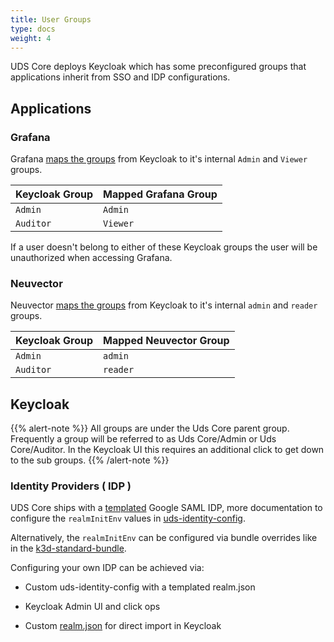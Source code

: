 ```yaml
---
title: User Groups
type: docs
weight: 4
---
```


UDS Core deploys Keycloak which has some preconfigured groups that applications inherit from SSO and IDP configurations.

## Applications
### Grafana
Grafana [maps the groups](https://github.com/defenseunicorns/uds-core/blob/49cb11a058a9209cee7019fa552b8c0b2ef73368/src/grafana/values/values.yaml#L37) from Keycloak to it's internal `Admin` and `Viewer` groups.

| Keycloak Group | Mapped Grafana Group |
|----------------|----------------------|
| `Admin`        | `Admin`              |
| `Auditor`      | `Viewer`             |

If a user doesn't belong to either of these Keycloak groups the user will be unauthorized when accessing Grafana.

### Neuvector
Neuvector [maps the groups](https://github.com/defenseunicorns/uds-core/blob/main/src/neuvector/chart/templates/uds-package.yaml#L31-L35) from Keycloak to it's internal `admin` and `reader` groups.

| Keycloak Group | Mapped Neuvector Group |
|----------------|------------------------|
| `Admin`        | `admin`                |
| `Auditor`      | `reader`               |

## Keycloak
{{% alert-note %}}
All groups are under the Uds Core parent group. Frequently a group will be referred to as Uds Core/Admin or Uds Core/Auditor. In the Keycloak UI this requires an additional click to get down to the sub groups.
{{% /alert-note %}}

### Identity Providers ( IDP )

UDS Core ships with a [templated](https://github.com/defenseunicorns/uds-identity-config/blob/main/src/realm.json#L1712-L1813) Google SAML IDP, more documentation to configure the `realmInitEnv` values in [uds-identity-config](https://github.com/defenseunicorns/uds-identity-config/blob/main/docs/CUSTOMIZE.md#customizing-realm).

Alternatively, the `realmInitEnv` can be configured via bundle overrides like in the [k3d-standard-bundle](https://github.com/defenseunicorns/uds-core/blob/main/bundles/k3d-standard/uds-bundle.yaml#L96).

Configuring your own IDP can be achieved via:
* Custom uds-identity-config with a templated realm.json

* Keycloak Admin UI and click ops

* Custom [realm.json](https://github.com/defenseunicorns/uds-identity-config/blob/main/src/realm.json#L1712-L1813) for direct import in Keycloak 
